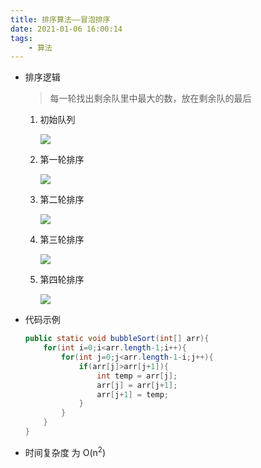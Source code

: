 ```yaml
---
title: 排序算法——冒泡排序
date: 2021-01-06 16:00:14
tags:
    - 算法
---
```

- 排序逻辑

  > 每一轮找出剩余队里中最大的数，放在剩余队的最后

  <!--more-->
  1. 初始队列

     ![](https://gitee.com/buxiaoxing/image-bed/raw/master/img/1747833-20200719221806976-244420718.png)



  2. 第一轮排序

     ![](https://gitee.com/buxiaoxing/image-bed/raw/master/img/1747833-20200719221829080-869434354.png)



  3. 第二轮排序

     ![](https://gitee.com/buxiaoxing/image-bed/raw/master/img/1747833-20200719221841978-2036479761.png)



  4. 第三轮排序

     ![](https://gitee.com/buxiaoxing/image-bed/raw/master/img/1747833-20200719221900713-808627289.png)



  5. 第四轮排序

     ![](https://gitee.com/buxiaoxing/image-bed/raw/master/img/1747833-20200720082903255-1965866709.png)





- 代码示例

  ```java
  public static void bubbleSort(int[] arr){
      for(int i=0;i<arr.length-1;i++){
          for(int j=0;j<arr.length-1-i;j++){
              if(arr[j]>arr[j+1]){
                  int temp = arr[j];
                  arr[j] = arr[j+1];
                  arr[j+1] = temp;
              }
          }
      }
  }
  ```

  

- 时间复杂度 为 O(n<sup>2</sup>)

